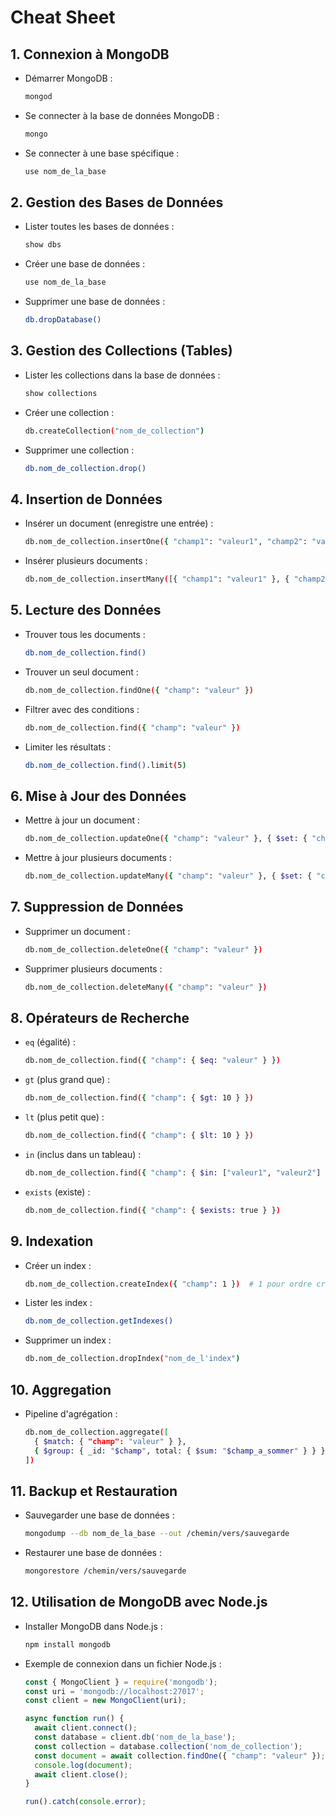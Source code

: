 # Cheat Sheet

## 1. **Connexion à MongoDB**

- Démarrer MongoDB :
  ```bash
  mongod
  ```

- Se connecter à la base de données MongoDB :
  ```bash
  mongo
  ```

- Se connecter à une base spécifique :
  ```bash
  use nom_de_la_base
  ```

## 2. **Gestion des Bases de Données**

- Lister toutes les bases de données :
  ```bash
  show dbs
  ```

- Créer une base de données :
  ```bash
  use nom_de_la_base
  ```

- Supprimer une base de données :
  ```bash
  db.dropDatabase()
  ```

## 3. **Gestion des Collections (Tables)**

- Lister les collections dans la base de données :
  ```bash
  show collections
  ```

- Créer une collection :
  ```bash
  db.createCollection("nom_de_collection")
  ```

- Supprimer une collection :
  ```bash
  db.nom_de_collection.drop()
  ```

## 4. **Insertion de Données**

- Insérer un document (enregistre une entrée) :
  ```bash
  db.nom_de_collection.insertOne({ "champ1": "valeur1", "champ2": "valeur2" })
  ```

- Insérer plusieurs documents :
  ```bash
  db.nom_de_collection.insertMany([{ "champ1": "valeur1" }, { "champ2": "valeur2" }])
  ```

## 5. **Lecture des Données**

- Trouver tous les documents :
  ```bash
  db.nom_de_collection.find()
  ```

- Trouver un seul document :
  ```bash
  db.nom_de_collection.findOne({ "champ": "valeur" })
  ```

- Filtrer avec des conditions :
  ```bash
  db.nom_de_collection.find({ "champ": "valeur" })
  ```

- Limiter les résultats :
  ```bash
  db.nom_de_collection.find().limit(5)
  ```

## 6. **Mise à Jour des Données**

- Mettre à jour un document :
  ```bash
  db.nom_de_collection.updateOne({ "champ": "valeur" }, { $set: { "champ_a_mettre_a_jour": "nouvelle_valeur" } })
  ```

- Mettre à jour plusieurs documents :
  ```bash
  db.nom_de_collection.updateMany({ "champ": "valeur" }, { $set: { "champ_a_mettre_a_jour": "nouvelle_valeur" } })
  ```

## 7. **Suppression de Données**

- Supprimer un document :
  ```bash
  db.nom_de_collection.deleteOne({ "champ": "valeur" })
  ```

- Supprimer plusieurs documents :
  ```bash
  db.nom_de_collection.deleteMany({ "champ": "valeur" })
  ```

## 8. **Opérateurs de Recherche**

- `eq` (égalité) :
  ```bash
  db.nom_de_collection.find({ "champ": { $eq: "valeur" } })
  ```

- `gt` (plus grand que) :
  ```bash
  db.nom_de_collection.find({ "champ": { $gt: 10 } })
  ```

- `lt` (plus petit que) :
  ```bash
  db.nom_de_collection.find({ "champ": { $lt: 10 } })
  ```

- `in` (inclus dans un tableau) :
  ```bash
  db.nom_de_collection.find({ "champ": { $in: ["valeur1", "valeur2"] } })
  ```

- `exists` (existe) :
  ```bash
  db.nom_de_collection.find({ "champ": { $exists: true } })
  ```

## 9. **Indexation**

- Créer un index :
  ```bash
  db.nom_de_collection.createIndex({ "champ": 1 })  # 1 pour ordre croissant, -1 pour décroissant
  ```

- Lister les index :
  ```bash
  db.nom_de_collection.getIndexes()
  ```

- Supprimer un index :
  ```bash
  db.nom_de_collection.dropIndex("nom_de_l'index")
  ```

## 10. **Aggregation**

- Pipeline d'agrégation :
  ```bash
  db.nom_de_collection.aggregate([
    { $match: { "champ": "valeur" } },
    { $group: { _id: "$champ", total: { $sum: "$champ_a_sommer" } } }
  ])
  ```

## 11. **Backup et Restauration**

- Sauvegarder une base de données :
  ```bash
  mongodump --db nom_de_la_base --out /chemin/vers/sauvegarde
  ```

- Restaurer une base de données :
  ```bash
  mongorestore /chemin/vers/sauvegarde
  ```

## 12. **Utilisation de MongoDB avec Node.js**

- Installer MongoDB dans Node.js :
  ```bash
  npm install mongodb
  ```

- Exemple de connexion dans un fichier Node.js :
  ```javascript
  const { MongoClient } = require('mongodb');
  const uri = 'mongodb://localhost:27017';
  const client = new MongoClient(uri);

  async function run() {
    await client.connect();
    const database = client.db('nom_de_la_base');
    const collection = database.collection('nom_de_collection');
    const document = await collection.findOne({ "champ": "valeur" });
    console.log(document);
    await client.close();
  }

  run().catch(console.error);
  ```

